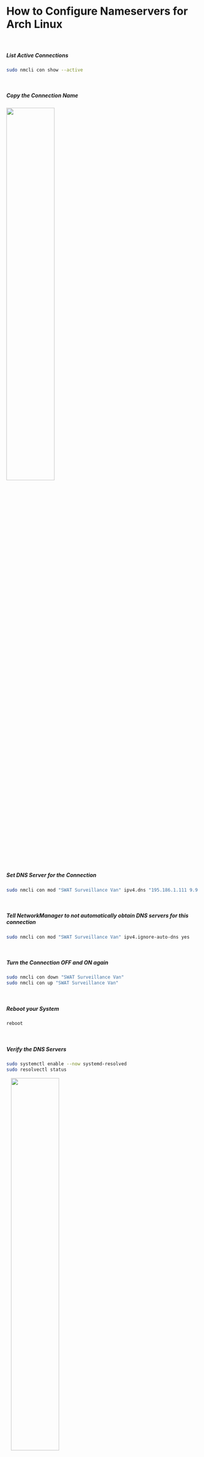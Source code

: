# How to Configure Nameservers for Arch Linux
 
&nbsp;&nbsp;
##### List Active Connections
```sh
sudo nmcli con show --active
```

&nbsp;&nbsp;
##### Copy the Connection Name
<img src="https://github.com/user-attachments/assets/3b2f7cb9-ad7e-48c9-b081-ef21d784150d" width="50%" height="50%" />

&nbsp;&nbsp;
##### Set DNS Server for the Connection
```sh
sudo nmcli con mod "SWAT Surveillance Van" ipv4.dns "195.186.1.111 9.9.9.9"
```

&nbsp;&nbsp;
##### Tell NetworkManager to not automatically obtain DNS servers for this connection
```sh
sudo nmcli con mod "SWAT Surveillance Van" ipv4.ignore-auto-dns yes
```

&nbsp;&nbsp;
##### Turn the Connection OFF and ON again
```sh
sudo nmcli con down "SWAT Surveillance Van"
sudo nmcli con up "SWAT Surveillance Van"
```

&nbsp;&nbsp;
##### Reboot your System
```sh
reboot
```

&nbsp;&nbsp;
##### Verify the DNS Servers
```sh
sudo systemctl enable --now systemd-resolved
sudo resolvectl status
```

&nbsp;&nbsp;
<img src="https://github.com/user-attachments/assets/16eb5261-3ad6-4b21-8483-49204c614284" width="50%" height="50%" />

